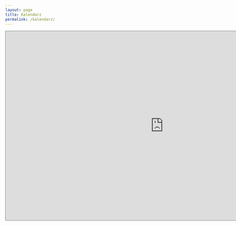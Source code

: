 ```yaml
---
layout: page
title: Kalendarz
permalink: /kalendarz/
---
```


<iframe src="https://calendar.google.com/calendar/embed?height=600&wkst=2&bgcolor=%23ffffff&ctz=Europe%2FWarsaw&src=bmlrb2RlbS53cm9zekB6aHIucGw&src=Y184bGR0MHJmcW1tZ3U3azdxb2NsYzhnNnVta0Bncm91cC5jYWxlbmRhci5nb29nbGUuY29t&color=%23039BE5&color=%23A79B8E" style="border:solid 1px #777" width="1000" height="600" frameborder="0" scrolling="no"></iframe>
